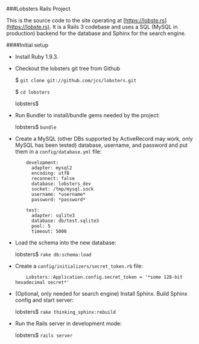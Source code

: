 ###Lobsters Rails Project

This is the source code to the site operating at [https://lobste.rs](https://lobste.rs).  It is a Rails 3 codebase and uses a SQL (MySQL in production) backend for the database and Sphinx for the search engine.

####Initial setup

- Install Ruby 1.9.3.

- Checkout the lobsters git tree from Github

    $ `git clone git://github.com/jcs/lobsters.git`
   
    $ `cd lobsters`
   
    lobsters$ 

- Run Bundler to install/bundle gems needed by the project:

    lobsters$ `bundle`

- Create a MySQL (other DBs supported by ActiveRecord may work, only MySQL has been tested) database, username, and password and put them in a `config/database.yml` file:

          development:
            adapter: mysql2
            encoding: utf8
            reconnect: false
            database: lobsters_dev
            socket: /tmp/mysql.sock
            username: *username*
            password: *password*
            
          test:
            adapter: sqlite3
            database: db/test.sqlite3
            pool: 5
            timeout: 5000

- Load the schema into the new database:

     lobsters$ `rake db:schema:load`

- Create a `config/initializers/secret_token.rb` file:

          Lobsters::Application.config.secret_token = '*some 128-bit hexadecimal secret*'

- (Optional, only needed for search engine) Install Sphinx.  Build Sphinx config and start server:

     lobsters$ `rake thinking_sphinx:rebuild`

- Run the Rails server in development mode:

     lobsters$ `rails server`
